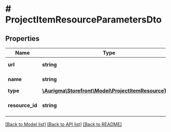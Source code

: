 # # ProjectItemResourceParametersDto

## Properties

Name | Type | Description | Notes
------------ | ------------- | ------------- | -------------
**url** | **string** | Resource URL. | [optional]
**name** | **string** | Resource name. | [optional]
**type** | [**\Aurigma\Storefront\Model\ProjectItemResourceType**](ProjectItemResourceType.md) |  | [optional]
**resource_id** | **string** | Original resource identifier. | [optional]

[[Back to Model list]](../../README.md#models) [[Back to API list]](../../README.md#endpoints) [[Back to README]](../../README.md)
